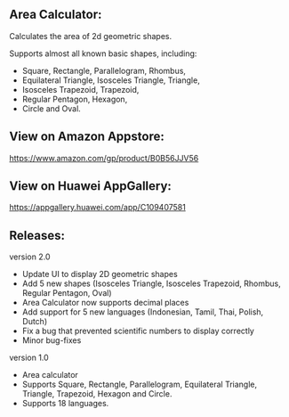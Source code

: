 Area Calculator:
----------------
Calculates the area of 2d geometric shapes.

Supports almost all known basic shapes, including:

- Square, Rectangle, Parallelogram, Rhombus,
- Equilateral Triangle, Isosceles Triangle, Triangle,
- Isosceles Trapezoid, Trapezoid,
- Regular Pentagon, Hexagon,
- Circle and Oval.

View on Amazon Appstore:
------------------------
https://www.amazon.com/gp/product/B0B56JJV56

View on Huawei AppGallery:
--------------------------
https://appgallery.huawei.com/app/C109407581

Releases:
---------
version 2.0

- Update UI to display 2D geometric shapes
- Add 5 new shapes (Isosceles Triangle, Isosceles Trapezoid, Rhombus, Regular Pentagon, Oval)
- Area Calculator now supports decimal places
- Add support for 5 new languages (Indonesian, Tamil, Thai, Polish, Dutch)
- Fix a bug that prevented scientific numbers to display correctly
- Minor bug-fixes

version 1.0

- Area calculator
- Supports Square, Rectangle, Parallelogram, Equilateral Triangle, Triangle, Trapezoid, Hexagon and Circle.
- Supports 18 languages.
